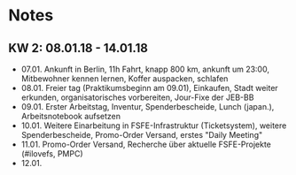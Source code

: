 # Notes

## KW 2: 08.01.18 - 14.01.18

- 07.01. Ankunft in Berlin, 11h Fahrt, knapp 800 km, ankunft um 23:00, Mitbewohner kennen lernen, Koffer auspacken, schlafen
- 08.01. Freier tag (Praktikumsbeginn am 09.01), Einkaufen, Stadt weiter erkunden, organisatorisches vorbereiten, Jour-Fixe der JEB-BB
- 09.01. Erster Arbeitstag, Inventur, Spenderbescheide, Lunch (japan.), Arbeitsnotebook aufsetzen
- 10.01. Weitere Einarbeitung in FSFE-Infrastruktur (Ticketsystem), weitere Spenderbescheide, Promo-Order Versand, erstes "Daily Meeting"
- 11.01. Promo-Order Versand, Recherche über aktuelle FSFE-Projekte (#ilovefs, PMPC)
- 12.01.
